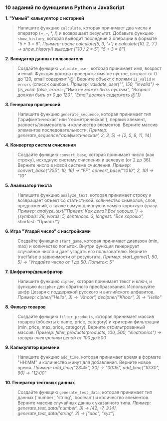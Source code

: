 ### **10 заданий по функциям в Python и JavaScript**

**1. "Умный" калькулятор с историей**
> Напишите функцию `calculate`, которая принимает два числа и оператор (+, -, *, /) и возвращает результат. Добавьте функцию `show_history`, которая выводит последние 3 операции в формате "5 + 3 = 8". *Пример: после calculate(5, 3, '+') и calculate(10, 2, '/') → show_history() выводит ["10 / 2 = 5", "5 + 3 = 8"]*

**2. Валидатор данных пользователя**
> Создайте функцию `validate_user`, которая принимает имя, возраст и email. Функция должна проверять: имя не пустое, возраст от 0 до 120, email содержит '@'. Верните объект с полями `is_valid` и `errors` (список ошибок). *Пример: validate_user("", 150, "invalid") → {is_valid: false, errors: ["Имя не может быть пустым", "Возраст должен быть от 0 до 120", "Email должен содержать @"]}*

**3. Генератор прогрессий**
> Напишите функцию `generate_sequence`, которая принимает тип ('арифметическая' или 'геометрическая'), первый элемент, разность/знаменатель и количество элементов. Верните массив элементов последовательности. *Пример: generate_sequence('арифметическая', 2, 3, 5) → [2, 5, 8, 11, 14]*

**4. Конвертер систем счисления**
> Создайте функцию `convert_base`, которая принимает число (как строку), исходную систему счисления и целевую (от 2 до 36). Верните число в новой системе счисления. *Пример: convert_base("255", 10, 16) → "FF", convert_base("1010", 2, 10) → "10"*

**5. Анализатор текста**
> Напишите функцию `analyze_text`, которая принимает строку и возвращает объект со статистикой: количество символов, слов, предложений, а также самую длинную и самую короткую фразу. *Пример: analyze_text("Привет! Как дела? Все хорошо.") → {symbols: 28, words: 5, sentences: 3, longest: "Все хорошо", shortest: "Привет!"}*

**6. Игра "Угадай число" с настройками**
> Создайте функцию `start_game`, которая принимает диапазон (min, max) и количество попыток. Внутри функция генерирует случайное число и дает угадать его пользователю. Верните true/false в зависимости от результата. *Пример: start_game(1, 50, 5) → "Угадайте число от 1 до 50. Попыток: 5"*

**7. Шифратор/дешифратор**
> Напишите функцию `cipher`, которая принимает текст и ключ, и функцию `decipher` для обратного преобразования. Используйте шифр Цезаря с поддержкой русского и английского алфавитов. *Пример: cipher("Hello", 3) → "Khoor", decipher("Khoor", 3) → "Hello"*

**8. Фильтр товаров**
> Создайте функцию `filter_products`, которая принимает массив товаров (объекты с name, price, category) и критерии фильтрации (min_price, max_price, category). Верните отфильтрованный массив. *Пример: filter_products(products, 100, 500, "electronics") → товары электроники ценой от 100 до 500*

**9. Калькулятор времени**
> Напишите функцию `add_time`, которая принимает время в формате "HH:MM" и количество минут для добавления. Верните новое время. *Пример: add_time("23:45", 30) → "00:15", add_time("10:30", 90) → "12:00"*

**10. Генератор тестовых данных**
> Создайте функцию `generate_test_data`, которая принимает тип данных ('number', 'string', 'boolean') и количество элементов. Верните массив случайных данных указанного типа. *Пример: generate_test_data('number', 3) → [42, -7, 3.14], generate_test_data('string', 2) → ["abc", "xyz"]*